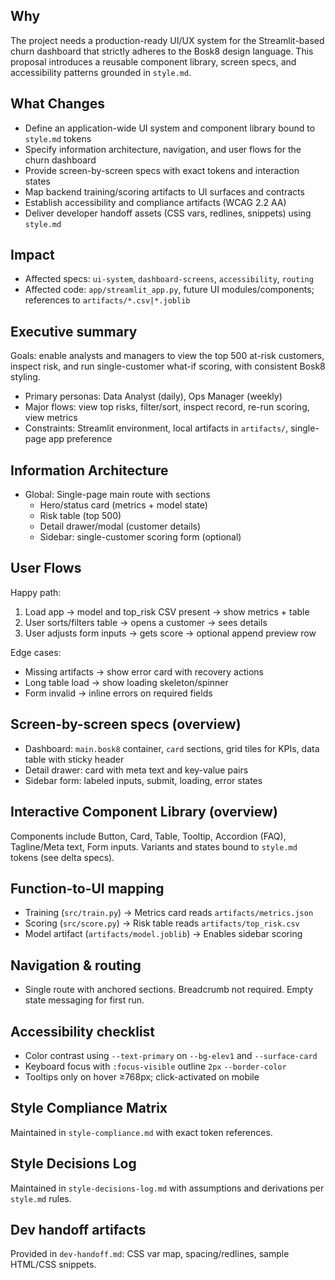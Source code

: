 ## Why
The project needs a production-ready UI/UX system for the Streamlit-based churn dashboard that strictly adheres to the Bosk8 design language. This proposal introduces a reusable component library, screen specs, and accessibility patterns grounded in `style.md`.

## What Changes
- Define an application-wide UI system and component library bound to `style.md` tokens
- Specify information architecture, navigation, and user flows for the churn dashboard
- Provide screen-by-screen specs with exact tokens and interaction states
- Map backend training/scoring artifacts to UI surfaces and contracts
- Establish accessibility and compliance artifacts (WCAG 2.2 AA)
- Deliver developer handoff assets (CSS vars, redlines, snippets) using `style.md`

## Impact
- Affected specs: `ui-system`, `dashboard-screens`, `accessibility`, `routing`
- Affected code: `app/streamlit_app.py`, future UI modules/components; references to `artifacts/*.csv|*.joblib`

## Executive summary
Goals: enable analysts and managers to view the top 500 at-risk customers, inspect risk, and run single-customer what-if scoring, with consistent Bosk8 styling.
- Primary personas: Data Analyst (daily), Ops Manager (weekly)
- Major flows: view top risks, filter/sort, inspect record, re-run scoring, view metrics
- Constraints: Streamlit environment, local artifacts in `artifacts/`, single-page app preference

## Information Architecture
- Global: Single-page main route with sections
  - Hero/status card (metrics + model state)
  - Risk table (top 500)
  - Detail drawer/modal (customer details)
  - Sidebar: single-customer scoring form (optional)

## User Flows
Happy path:
1) Load app → model and top_risk CSV present → show metrics + table
2) User sorts/filters table → opens a customer → sees details
3) User adjusts form inputs → gets score → optional append preview row

Edge cases:
- Missing artifacts → show error card with recovery actions
- Long table load → show loading skeleton/spinner
- Form invalid → inline errors on required fields

## Screen-by-screen specs (overview)
- Dashboard: `main.bosk8` container, `card` sections, grid tiles for KPIs, data table with sticky header
- Detail drawer: card with meta text and key-value pairs
- Sidebar form: labeled inputs, submit, loading, error states

## Interactive Component Library (overview)
Components include Button, Card, Table, Tooltip, Accordion (FAQ), Tagline/Meta text, Form inputs. Variants and states bound to `style.md` tokens (see delta specs).

## Function-to-UI mapping
- Training (`src/train.py`) → Metrics card reads `artifacts/metrics.json`
- Scoring (`src/score.py`) → Risk table reads `artifacts/top_risk.csv`
- Model artifact (`artifacts/model.joblib`) → Enables sidebar scoring

## Navigation & routing
- Single route with anchored sections. Breadcrumb not required. Empty state messaging for first run.

## Accessibility checklist
- Color contrast using `--text-primary` on `--bg-elev1` and `--surface-card`
- Keyboard focus with `:focus-visible` outline `2px` `--border-color`
- Tooltips only on hover ≥768px; click-activated on mobile

## Style Compliance Matrix
Maintained in `style-compliance.md` with exact token references.

## Style Decisions Log
Maintained in `style-decisions-log.md` with assumptions and derivations per `style.md` rules.

## Dev handoff artifacts
Provided in `dev-handoff.md`: CSS var map, spacing/redlines, sample HTML/CSS snippets.



